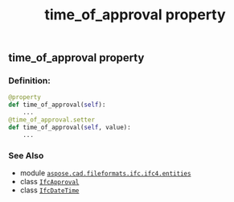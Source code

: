 ﻿---
title: time_of_approval property
second_title: Aspose.CAD for Python via .NET API References
description: 
type: docs
weight: 140
url: /python-net/aspose.cad.fileformats.ifc.ifc4.entities/ifcapproval/time_of_approval/
is_root: false
---

## time_of_approval property

### Definition:
```python
@property
def time_of_approval(self):
    ...
@time_of_approval.setter
def time_of_approval(self, value):
    ...
```

### See Also
* module [`aspose.cad.fileformats.ifc.ifc4.entities`](../../)
* class [`IfcApproval`](/cad/python-net/aspose.cad.fileformats.ifc.ifc4.entities/ifcapproval)
* class [`IfcDateTime`](/cad/python-net/aspose.cad.fileformats.ifc.ifc4.types/ifcdatetime)
